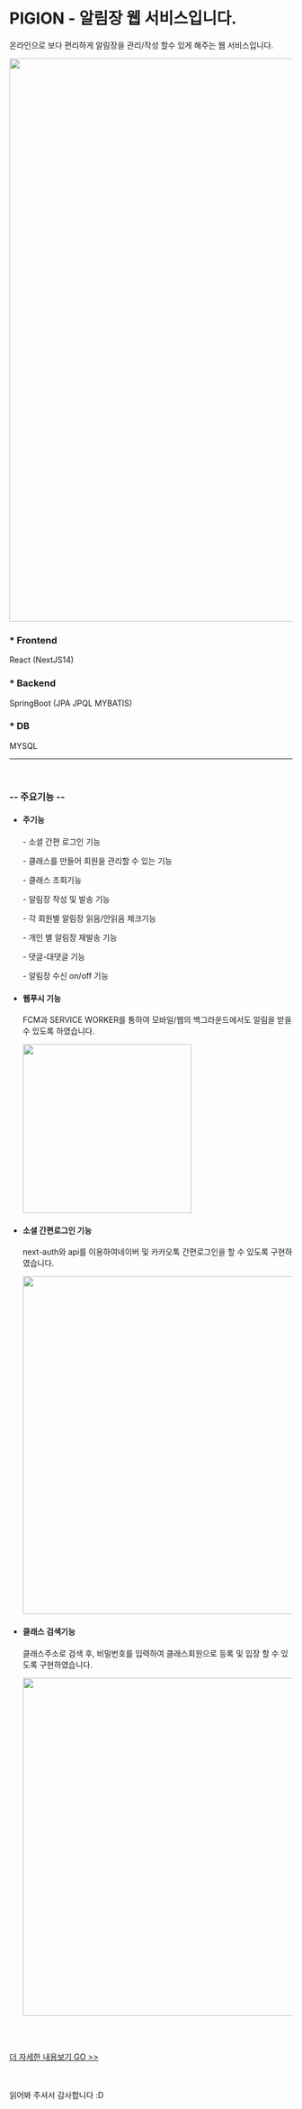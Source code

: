 <h1>PIGION - 알림장 웹 서비스입니다.</h1>
<p>온라인으로 보다 편리하게 알림장을 관리/작성 할수 있게 해주는 웹 서비스입니다.</p>

<img src="https://github.com/dldnrud123/yam/assets/49900271/34eb229c-a5b5-4f22-9a55-5a54a2be3870" width=1000px />


<h3>* Frontend</h3>
<p>React (NextJS14)</p>

<h3>* Backend</h3>
<p>SpringBoot (JPA JPQL MYBATIS)</p>

<h3>* DB</h3>
<p>MYSQL</p>

<hr>
<br>
<h3>-- 주요기능 --</h3>
<ul>
<li>
<h4>주기능</h4>
  
<p>- 소셜 간편 로그인 기능</p>
<p>- 클래스를 만들어 회원을 관리할 수 있는 기능</p>
<p>- 클래스 조회기능</p>
<p>- 알림장 작성 및 발송 기능</p>
<p>- 각 회원별 알림장 읽음/안읽음 체크기능</p>
<p>- 개인 별 알림장 재발송 기능 </p>
<p>- 댓글-대댓글 기능</p>
<p>- 알림장 수신 on/off 기능</p>

</li>
<li>
<h4>웹푸시 기능</h4>

<p>FCM과 SERVICE WORKER를 통하여 모바일/웹의 백그라운드에서도 알림을 받을 수 있도록 하였습니다.</p>
<img src="https://github.com/dldnrud123/yam/assets/49900271/5d10177a-160a-4351-9a6b-eddb03091156" width=300px />
</li>
<li>
<h4>소셜 간편로그인 기능</h4>
  
<p>next-auth와 api를 이용하여네이버 및 카카오톡 간편로그인을 할 수 있도록 구현하였습니다. </p>
<img src="https://github.com/dldnrud123/yam/assets/49900271/f9de0557-74b9-4d8b-9c72-9b685b1774a5" width=600px />
</li>
<li>
<h4>클래스 검색기능</h4>
  
<p>클래스주소로 검색 후, 비밀번호를 입력하여 클래스회원으로 등록 및 입장 할 수 있도록 구현하였습니다.</p>
<img src="https://github.com/dldnrud123/yam/assets/49900271/5d593715-1db0-4358-9f4d-1fb7753edfef" width=600px />
</li>
</ul>
<br>
<br>

<p><a href="https://github.com/dldnrud123/pigion-AlimWeb/blob/main/PIGEON_%EC%95%8C%EB%A6%BC%EC%9E%A5%20%EC%84%A4%EB%AA%85.pdf">더 자세한 내용보기 GO >> </a></p>
<br>
<br>
읽어봐 주셔서 감사합니다 :D <br><br>
